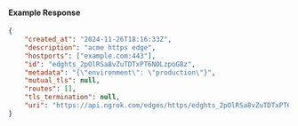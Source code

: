 <!-- Code generated for API Clients. DO NOT EDIT. -->

#### Example Response

```json
{
	"created_at": "2024-11-26T18:16:33Z",
	"description": "acme https edge",
	"hostports": ["example.com:443"],
	"id": "edghts_2pOlRSa8vZuTDTxPT6NOLzpoG8z",
	"metadata": "{\"environment\": \"production\"}",
	"mutual_tls": null,
	"routes": [],
	"tls_termination": null,
	"uri": "https://api.ngrok.com/edges/https/edghts_2pOlRSa8vZuTDTxPT6NOLzpoG8z"
}
```
